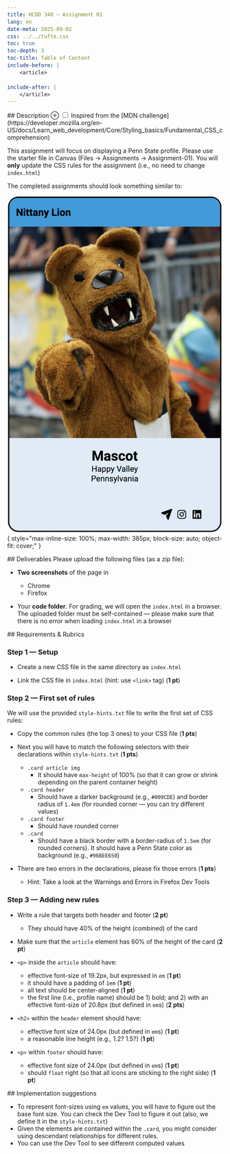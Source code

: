 ```yaml
---
title: HCDD 340 — Assignment 01
lang: en
date-meta: 2025-09-02
css: ../../tufte.css
toc: true
toc-depth: 3
toc-title: Table of Content
include-before: |
    <article>

include-after: |
    </article>
---
```



<section>
## Description
<label for="mn-ack" class="margin-toggle">&#8853;</label>
<input type="checkbox" id="mn-ack" class="margin-toggle"/>
<span class="marginnote">
    Inspired from the [MDN challenge](https://developer.mozilla.org/en-US/docs/Learn_web_development/Core/Styling_basics/Fundamental_CSS_comprehension)
</span>

This assignment will focus on displaying a Penn State profile. Please use the starter file in Canvas (Files → Assignments → Assignment-01). You will **only** update the CSS rules for the assignment (i.e., no need to change `index.html`)


The completed assignments should look something similar to:

![](./images/hcdd-340-assignment-01-screenshot-2025-08-31.png){ style="max-inline-size: 100%; max-width: 385px; block-size: auto; object-fit: cover;" }

</section>



<section>
## Deliverables
Please upload the following files (as a zip file):

* **Two screenshots** of the page in
	* Chrome
	* Firefox

* Your **code folder**. For grading, we will open the `index.html` in a browser. The uploaded folder must be self-contained — please make sure that there is no error when loading `index.html` in a browser

</section>

<section>
## Requirements & Rubrics

### Step 1 — Setup

* Create a new CSS file in the same directory as `index.html`

* Link the CSS file in `index.html` (hint: use `<link>` tag) (**1 pt**)

### Step 2 — First set of rules
We will use the provided `style-hints.txt` file to write the first set of CSS rules:

* Copy the common rules (the top 3 ones) to your CSS file (**1 pts**)

* Next you will have to match the following selectors with their declarations within `style-hints.txt` (**1 pts**)
	* `.card article img`
		* It should have `max-height` of 100% (so that it can grow or shrink depending on the parent container height)
	* `.card header`
		* Should have a darker background (e.g., `#009CDE`) and border radius of `1.4em` (for rounded corner — you can try different values) 
	* `.card footer`
		* Should have rounded corner
	* `.card`
		* Should have a black border with a border-radius of `1.5em` (for rounded corners). It should have a Penn State color as background (e.g., `#96BEE650`)

* There are two errors in the declarations, please fix those errors (**1 pts**)

	* Hint: Take a look at the Warnings and Errors in Firefox Dev Tools

### Step 3 — Adding new rules

* Write a rule that targets both header and footer (**2 pt**)

	* They should have 40% of the height (combined) of the card 

* Make sure that the `article` element has 60% of the height of the card (**2 pt**)

* `<p>` inside the `article` should have:
	* effective font-size of 19.2px, but expressed in `em` (**1 pt**)
	* it should have a padding of `1em` (**1 pt**)
	* all text should be center-aligned (**1 pt**)
	* the first line (i.e., profile name) should be 1) bold; and 2) with an effective font-size of 20.8px (but defined in `em`s) (**2 pts**)

* `<h2>` within the `header` element should have:
	* effective font size of 24.0px (but defined in `em`s) (**1 pt**)
	* a reasonable line height (e.g., 1.2? 1.5?) (**1 pt**)

* `<p>` within `footer` should have:
	* effective font size of 24.0px (but defined in `em`s) (**1 pt**)
	* should `float` right (so that all icons are sticking to the right side) (**1 pt**)

</section>

<section>
## Implementation suggestions

* To represent font-sizes using `em` values, you will have to figure out the base font size. You can check the Dev Tool to figure it out (also, we define it in the `style-hints.txt`)
* Given the elements are contained within the `.card`, you might consider using descendant relationships for different rules.
* You can use the Dev Tool to see different computed values

</section>
